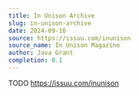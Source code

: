 ```yaml
---
title: In Unison Archive
slug: in-unison-archive
date: 2024-09-16
source: https://issuu.com/inunison
source_name: In Unison Magazine
author: Java Grant
completion: 0.1
---
```


TODO
https://issuu.com/inunison
<script src="/table-of-contents.js"></script>
